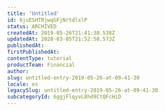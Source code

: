 ```yaml
---
title: 'Untitled'
id: 6juESHTRjwqGFjNrtdlxlP
status: ARCHIVED
createdAt: 2019-05-26T21:41:30.538Z
updatedAt: 2020-03-05T21:52:58.573Z
publishedAt: 
firstPublishedAt: 
contentType: tutorial
productTeam: Financial
author: 
slug: untitled-entry-2019-05-26-at-09-41-30
locale: es
legacySlug: untitled-entry-2019-05-26-at-09-41-30
subcategoryId: 6ggjFlqyvL8hd9CtQFcHiD
---
```



